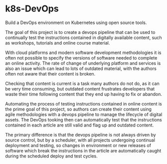 # k8s-DevOps
Build a DevOps environment on Kubernetes using open source tools.

The goal of this project is to create a devops pipeline that can be used to continually test the instructions contained in digitally available content, such as workshops, tutorials and online course material.

With cloud platforms and modern software development methodologies it is often not possible to specify the versions of software needed to complete an online activity.  The rate of change of underlying platform and services is also an issue which can lead to lots of outdated material, with the authors often not aware that their content is broken.

Checking that content is current is a task many authors do not do, as it can be very time consuming, but outdated content frustrates developers that waste their time following content that they end up having to fix or abandon.

Automating the process of testing instructions contained in online content is the prime goal of this project, so authors can create their content using agile methodologies with a devops pipeline to manage the lifecycle of digital assets.  The DevOps tooking then can automatically test that the instructions contained in each article are still valid and flag up and outdated content.  

The primary difference is that the devops pipeline is not always driven by source control, but by a scheduler, with all projects undergoing continual deployment and testing, so changes in environment or new releases of software which break the instructions in the article are automatically caught during the scheduled deploy and test cycles.

